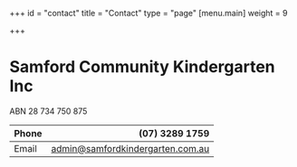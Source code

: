 +++
id = "contact"
title = "Contact"
type = "page"
[menu.main]
weight = 9

+++
# Samford Community Kindergarten Inc
ABN 28 734 750 875

| Phone | (07) 3289 1759 |
|----------|-------------------------------------------------------------------------------:|
| Email |   admin@samfordkindergarten.com.au |
